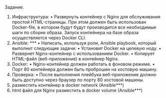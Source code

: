  Задание.
 1. Инфраструктура:
 • Развернуть контейнер с Nginx для обслуживания простой HTML-страницы. При этом должен быть использован Docker-file, в котором будут будут производится все необходимые шаги по сборке образа. Запуск контейнера на базе образа осуществляется через Docker CLI.
 2. Ansible: ***
 • Написать, используя роли, Ansible playbook, который выполнит следующие задачи:
 • Установит Docker на целевую ноду.
 • Развернет Nginx-контейнер с использованием Docker.
 • Копирует HTML-файл (веб-приложение) в контейнер Nginx.
 3. Docker:
 • Nginx-контейнер должен работать в фоновом режиме.
 • Порт 80 контейнера должен быть проброшен на хостовую машину.
 4. Проверка:
 • После выполнения плейбука веб-приложение должно быть доступно через браузер по порту 80 хостовой машины.
 5. разместить контейнер в docker network (Ansible***)
 6. html файл для Nginx разместить в docker volume (Ansible***)
 
